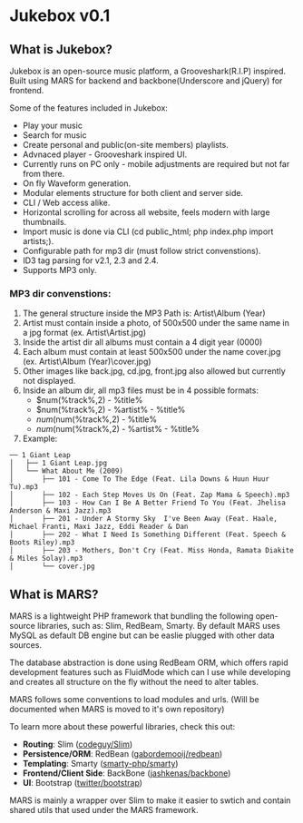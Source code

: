# Jukebox v0.1

## What is Jukebox?
Jukebox is an open-source music platform, a Grooveshark(R.I.P) inspired. Built using MARS for backend and backbone(Underscore and jQuery) for frontend.

Some of the features included in Jukebox:
 * Play your music
 * Search for music
 * Create personal and public(on-site members) playlists.
 * Advnaced player - Grooveshark inspired UI.
 * Currently runs on PC only - mobile adjustments are required but not far from there.
 * On fly Waveform generation.
 * Modular elements structure for both client and server side.
 * CLI / Web access alike.
 * Horizontal scrolling for across all website, feels modern with large thumbnails.
 * Import music is done via CLI (cd public_html; php index.php import artists;).
 * Configurable path for mp3 dir (must follow strict convenstions).
 * ID3 tag parsing for v2.1, 2.3 and 2.4.
 * Supports MP3 only.

### MP3 dir convenstions:
 1. The general structure inside the MP3 Path is: Artist\Album (Year)
 2. Artist must contain inside a photo, of 500x500 under the same name in a jpg format (ex. Artist\Artist.jpg)
 2. Inside the artist dir all albums must contain a 4 digit year (0000)
 3. Each album must contain at least 500x500 under the name cover.jpg (ex. Artist\Album (Year)\cover.jpg)
 4. Other images like back.jpg, cd.jpg, front.jpg also allowed but currently not displayed.
 5. Inside an album dir, all mp3 files must be in 4 possible formats:
    * $num(%track%,2) - %title%
    * $num(%track%,2) - %artist% - %title%
    * $num(%discnumber%,1)$num(%track%,2) - %title%
    * $num(%discnumber%,1)$num(%track%,2) - %artist% - %title%
 6. Example:

```
── 1 Giant Leap
│   ├── 1 Giant Leap.jpg
│   └── What About Me (2009)
│       ├── 101 - Come To The Edge (Feat. Lila Downs & Huun Huur Tu).mp3
│       ├── 102 - Each Step Moves Us On (Feat. Zap Mama & Speech).mp3
│       ├── 103 - How Can I Be A Better Friend To You (Feat. Jhelisa Anderson & Maxi Jazz).mp3
│       ├── 201 - Under A Stormy Sky  I've Been Away (Feat. Haale, Michael Franti, Maxi Jazz, Eddi Reader & Dan
│       ├── 202 - What I Need Is Something Different (Feat. Speech & Boots Riley).mp3
│       ├── 203 - Mothers, Don't Cry (Feat. Miss Honda, Ramata Diakite & Miles Solay).mp3
│       └── cover.jpg
```



## What is MARS?
MARS is a lightweight PHP framework that bundling the following open-source libraries, such as: Slim, RedBeam, Smarty. By default MARS uses MySQL as default DB engine but can be easlie plugged with other data sources.

The database abstraction is done using RedBeam ORM, which offers rapid development features such as FluidMode which can I use while developing and creates all structure on the fly without the need to alter tables.

MARS follows some conventions to load modules and urls. (Will be documented when MARS is moved to it's own repository)

To learn more about these powerful libraries, check this out:
* **Routing**: Slim ([codeguy/Slim](https://github.com/codeguy/Slim))
* **Persistence/ORM**: RedBean ([gabordemooij/redbean](https://github.com/gabordemooij/redbean))
* **Templating**: Smarty ([smarty-php/smarty](https://github.com/smarty-php/smarty))
* **Frontend/Client Side**: BackBone ([jashkenas/backbone](https://github.com/jashkenas/backbone))
* **UI**: Bootstrap ([twitter/bootstrap](https://github.com/twitter/bootstrap))
 
MARS is mainly a wrapper over Slim to make it easier to swtich and contain shared utils that used under the MARS framework.
